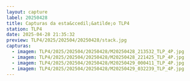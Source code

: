 ```yaml
---
layout: capture
label: 20250428
title: Capturas da esta&ccedil;&atilde;o TLP4
station: TLP4
date: 2025-04-28 21:35:32
preview: TLP4/2025/202504/20250428/stack.jpg
capturas:
  - imagem: TLP4/2025/202504/20250428/M20250428_213532_TLP_4P.jpg
  - imagem: TLP4/2025/202504/20250428/M20250428_221425_TLP_4P.jpg
  - imagem: TLP4/2025/202504/20250428/M20250429_000411_TLP_4P.jpg
  - imagem: TLP4/2025/202504/20250428/M20250429_032239_TLP_4P.jpg
---
```

